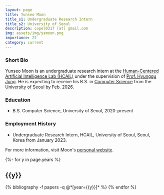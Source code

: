 ```yaml
---
layout: page
title: Yunseo Moon
title_s1: Undergraduate Research Intern
title_s2: University of Seoul
description: copel0317 [at] gmail.com
img: assets/img/ysmoon.png
importance: 22
category: current
---
```


### Short Bio
<p>Yunseo Moon is an undergraduate research intern at the <a href="http://hcail.github.io">Human-Centered Artificial Intelligence Lab (HCAIL)</a> under the supervision of <a href="http://hyunggujung.com">Prof. Hyunggu Jung</a>. He is expecting to receive his B.S. in <a href="https://engineering.uos.ac.kr/engineering/depart/cs/welcome.do">Computer Science</a> from the <a href="https://www.uos.ac.kr/">University of Seoul</a> by Feb. 2026.</p>

### Education
<ul>
<li> B.S. Computer Science, University of Seoul, 2020-present
</li>
</ul>

### Employment History
<ul>
<li>Undergraduate Research Intern, HCAIL, University of Seoul, Seoul, Korea from January 2023.
</li>
</ul>

For more information, visit Moon's [personal website](https://www.figma.com/proto/3bZ7f05favm66CCXNfej4u/Yunseo-Moon?node-id=0-1&t=SrepSZniZHH9Nn1W-1).

<!-- _pages/publications.md -->
<div class="publications">

{%- for y in page.years %}
  <h2 class="year">{{y}}</h2>
  {% bibliography -f papers -q @*[year={{y}}]* %}
{% endfor %}

</div>
